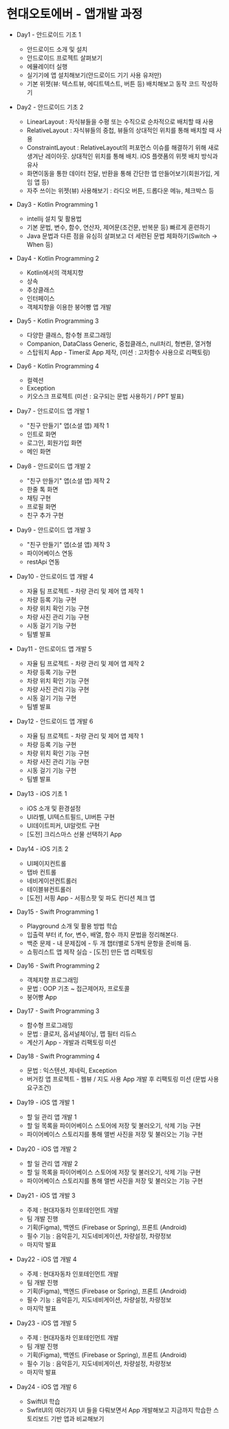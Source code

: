 # 현대오토에버 - 앱개발 과정

* Day1 - 안드로이드 기초 1
  * 안드로이드 소개 및 설치
  * 안드로이드 프로젝트 살펴보기
  * 에뮬레이터 실행
  * 실기기에 앱 설치해보기(안드로이드 기기 사용 유저만)
  * 기본 위젯(뷰: 텍스트뷰, 에디트텍스트, 버튼 등) 배치해보고 동작 코드 작성하기

* Day2 - 안드로이드 기초 2
  * LinearLayout : 자식뷰들을 수평 또는 수직으로 순차적으로 배치할 때 사용
  * RelativeLayout : 자식뷰들의 중첩, 뷰들의 상대적인 위치를 통해 배치할 때 사용
  * ConstraintLayout : RelativeLayout의 퍼포먼스 이슈를 해결하기 위해 새로 생겨난 레이아웃. 상대적인 위치를 통해 배치. iOS 플랫폼의 위젯 배치 방식과 유사
  * 화면이동을 통한 데이터 전달, 반환을 통해 간단한 앱 만들어보기(회원가입, 게임 앱 등)
  * 자주 쓰이는 위젯(뷰) 사용해보기 : 라디오 버튼, 드롭다운 메뉴, 체크박스 등

* Day3 - Kotlin Programming 1
  * intellij 설치 및 활용법
  * 기본 문법, 변수, 함수, 연산자, 제어문(조건문, 반복문 등) 빠르게 훈련하기
  * Java 문법과 다른 점을 유심히 살펴보고 더 세련된 문법 체화하기(Switch -> When 등)
 
* Day4 - Kotlin Programming 2
  * Kotlin에서의 객체지향
  * 상속
  * 추상클래스
  * 인터페이스
  * 객체지향을 이용한 붕어빵 앱 개발

* Day5 - Kotlin Programming 3
  * 다양한 클래스, 함수형 프로그래밍
  * Companion, DataClass Generic, 중첩클래스, null처리, 형변환, 열거형
  * 스탑워치 App - Timer로 App 제작, (미션 : 고차함수 사용으로 리팩토링)

* Day6 - Kotlin Programming 4
  * 컬렉션
  * Exception
  * 키오스크 프로젝트 (미션 : 요구되는 문법 사용하기 / PPT 발표)
  
* Day7 - 안드로이드 앱 개발 1
  * "친구 만들기" 앱(소셜 앱) 제작 1
  * 인트로 화면
  * 로그인, 회원가입 화면
  * 메인 화면
    
* Day8 - 안드로이드 앱 개발 2
  * "친구 만들기" 앱(소셜 앱) 제작 2
  * 한줄 톡 화면
  * 채팅 구현
  * 프로필 화면
  * 친구 추가 구현
    
* Day9 - 안드로이드 앱 개발 3
  * "친구 만들기" 앱(소셜 앱) 제작 3
  * 파이어베이스 연동
  * restApi 연동
    
* Day10 - 안드로이드 앱 개발 4
  * 자율 팀 프로젝트 - 차량 관리 및 제어 앱 제작 1
  * 차량 등록 기능 구현
  * 차량 위치 확인 기능 구현
  * 차량 사진 관리 기능 구현
  * 시동 걸기 기능 구현
  * 팀별 발표
    
* Day11 - 안드로이드 앱 개발 5
  * 자율 팀 프로젝트 - 차량 관리 및 제어 앱 제작 2
  * 차량 등록 기능 구현
  * 차량 위치 확인 기능 구현
  * 차량 사진 관리 기능 구현
  * 시동 걸기 기능 구현
  * 팀별 발표

* Day12 - 안드로이드 앱 개발 6
  * 자율 팀 프로젝트 - 차량 관리 및 제어 앱 제작 1
  * 차량 등록 기능 구현
  * 차량 위치 확인 기능 구현
  * 차량 사진 관리 기능 구현
  * 시동 걸기 기능 구현
  * 팀별 발표
    
* Day13 - iOS 기초 1
  * iOS 소개 및 환경설정
  * UI라벨, UI텍스트필드, UI버튼 구현
  * UI데이트피커, UI알럿트 구현
  * [도전] 크리스마스 선물 선택하기 App
    
* Day14 - iOS 기초 2
  * UI페이지컨트롤
  * 탭바 컨트롤
  * 네비게이션컨트롤러
  * 테이블뷰컨트롤러
  * [도전] 서핑 App - 서핑스팟 및 파도 컨디션 체크 앱
    
* Day15 - Swift Programming 1
  * Playground 소개 및 활용 방법 학습
  * 입출력 부터 if, for, 변수, 배열, 함수 까지 문법을 정리해본다.
  * 백준 문제 - 내 문제집에 - 두 개 챕터별로 5개씩 문항을 준비해 둠.
  * 쇼핑리스트 앱 제작 실습 - [도전] 만든 앱 리팩토링
    
* Day16 - Swift Programming 2
  * 객체지향 프로그래밍
  * 문법 : OOP 기초 ~ 접근제어자, 프로토콜
  * 붕어빵 App
    
* Day17 - Swift Programming 3
  * 함수형 프로그래밍
  * 문법 : 클로저, 옵셔널체이닝, 맵 필터 리듀스
  * 계산기 App - 개발과 리팩토링 미션
    
* Day18 - Swift Programming 4
  * 문법 : 익스텐션, 제네릭, Exception
  * 버거킹 앱 프로젝트 - 웹뷰 / 지도 사용 App 개발 후 리팩토링 미션 (문법 사용 요구조건)
    
* Day19 - iOS 앱 개발 1
  * 할 일 관리 앱 개발 1
  * 할 일 목록을 파이어베이스 스토어에 저장 및 불러오기, 삭제 기능 구현
  * 파이어베이스 스토리지를 통해 앨번 사진을 저장 및 불러오는 기능 구현
    
* Day20 - iOS 앱 개발 2
  * 할 일 관리 앱 개발 2
  * 할 일 목록을 파이어베이스 스토어에 저장 및 불러오기, 삭제 기능 구현
  * 파이어베이스 스토리지를 통해 앨번 사진을 저장 및 불러오는 기능 구현
    
* Day21 - iOS 앱 개발 3
  * 주제 : 현대자동차 인포테인먼트 개발
  * 팀 개발 진행
  * 기획(Figma), 백엔드 (Firebase or Spring), 프론트 (Android)
  * 필수 기능 : 음악듣기, 지도네비게이션, 차량설정, 차량정보
  * 마지막 발표
    
* Day22 - iOS 앱 개발 4
  * 주제 : 현대자동차 인포테인먼트 개발
  * 팀 개발 진행
  * 기획(Figma), 백엔드 (Firebase or Spring), 프론트 (Android)
  * 필수 기능 : 음악듣기, 지도네비게이션, 차량설정, 차량정보
  * 마지막 발표
    
* Day23 - iOS 앱 개발 5
  * 주제 : 현대자동차 인포테인먼트 개발
  * 팀 개발 진행
  * 기획(Figma), 백엔드 (Firebase or Spring), 프론트 (Android)
  * 필수 기능 : 음악듣기, 지도네비게이션, 차량설정, 차량정보
  * 마지막 발표
    
* Day24 - iOS 앱 개발 6
  * SwiftUI 학습
  * SwfitUI의 여러가지 UI 들을 다뤄보면서 App 개발해보고 지금까지 학습한 스토리보드 기반 앱과 비교해보기
